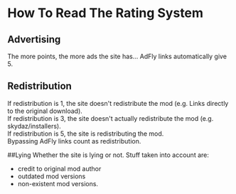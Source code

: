 How To Read The Rating System
=============================

## Advertising
The more points, the more ads the site has... AdFly links automatically give 5.

## Redistribution
If redistribution is 1, the site doesn't redistribute the mod (e.g. Links directly to the original download).  
If redistribution is 3, the site doesn't actually redistribute the mod (e.g. skydaz/installers).  
If redistribution is 5, the site is redistributing the mod.  
Bypassing AdFly links count as redistribution.

##Lying
Whether the site is lying or not. Stuff taken into account are:
+ credit to original mod author
+ outdated mod versions
+ non-existent mod versions.
